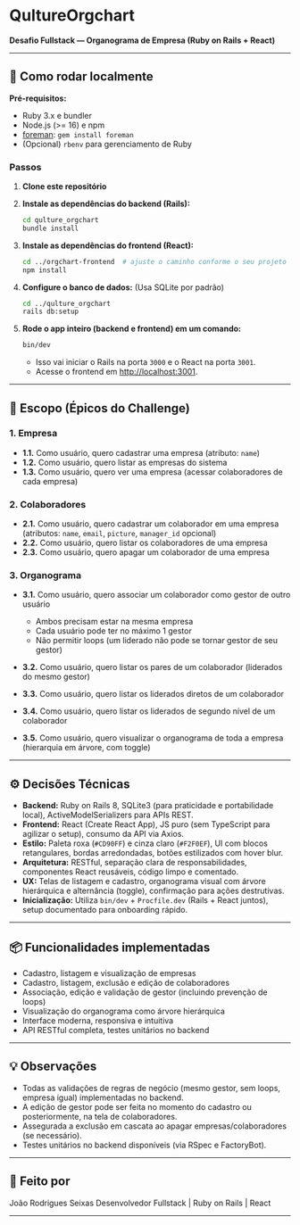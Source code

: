 # QultureOrgchart

**Desafio Fullstack — Organograma de Empresa (Ruby on Rails + React)**

---

## 🚀 Como rodar localmente

**Pré-requisitos:**

* Ruby 3.x e bundler
* Node.js (>= 16) e npm
* [foreman](https://github.com/ddollar/foreman):
  `gem install foreman`
* (Opcional) `rbenv` para gerenciamento de Ruby

### Passos

1. **Clone este repositório**

2. **Instale as dependências do backend (Rails):**

   ```bash
   cd qulture_orgchart
   bundle install
   ```

3. **Instale as dependências do frontend (React):**

   ```bash
   cd ../orgchart-frontend  # ajuste o caminho conforme o seu projeto
   npm install
   ```

4. **Configure o banco de dados:**
   (Usa SQLite por padrão)

   ```bash
   cd ../qulture_orgchart
   rails db:setup
   ```

5. **Rode o app inteiro (backend e frontend) em um comando:**

   ```bash
   bin/dev
   ```

   * Isso vai iniciar o Rails na porta `3000` e o React na porta `3001`.
   * Acesse o frontend em [http://localhost:3001](http://localhost:3001).

---

## 📝 Escopo (Épicos do Challenge)

### 1. Empresa

* **1.1.** Como usuário, quero cadastrar uma empresa (atributo: `name`)
* **1.2.** Como usuário, quero listar as empresas do sistema
* **1.3.** Como usuário, quero ver uma empresa (acessar colaboradores de cada empresa)

### 2. Colaboradores

* **2.1.** Como usuário, quero cadastrar um colaborador em uma empresa (atributos: `name`, `email`, `picture`, `manager_id` opcional)
* **2.2.** Como usuário, quero listar os colaboradores de uma empresa
* **2.3.** Como usuário, quero apagar um colaborador de uma empresa

### 3. Organograma

* **3.1.** Como usuário, quero associar um colaborador como gestor de outro usuário

  * Ambos precisam estar na mesma empresa
  * Cada usuário pode ter no máximo 1 gestor
  * Não permitir loops (um liderado não pode se tornar gestor de seu gestor)
* **3.2.** Como usuário, quero listar os pares de um colaborador (liderados do mesmo gestor)
* **3.3.** Como usuário, quero listar os liderados diretos de um colaborador
* **3.4.** Como usuário, quero listar os liderados de segundo nível de um colaborador
* **3.5.** Como usuário, quero visualizar o organograma de toda a empresa (hierarquia em árvore, com toggle)

---

## ⚙️ Decisões Técnicas

* **Backend:** Ruby on Rails 8, SQLite3 (para praticidade e portabilidade local), ActiveModelSerializers para APIs REST.
* **Frontend:** React (Create React App), JS puro (sem TypeScript para agilizar o setup), consumo da API via Axios.
* **Estilo:** Paleta roxa (`#CD90FF`) e cinza claro (`#F2F0EF`), UI com blocos retangulares, bordas arredondadas, botões estilizados com hover blur.
* **Arquitetura:** RESTful, separação clara de responsabilidades, componentes React reusáveis, código limpo e comentado.
* **UX:** Telas de listagem e cadastro, organograma visual com árvore hierárquica e alternância (toggle), confirmação para ações destrutivas.
* **Inicialização:** Utiliza `bin/dev` + `Procfile.dev` (Rails + React juntos), setup documentado para onboarding rápido.

---

## 📦 Funcionalidades implementadas

* Cadastro, listagem e visualização de empresas
* Cadastro, listagem, exclusão e edição de colaboradores
* Associação, edição e validação de gestor (incluindo prevenção de loops)
* Visualização do organograma como árvore hierárquica
* Interface moderna, responsiva e intuitiva
* API RESTful completa, testes unitários no backend

---

## 💡 Observações

* Todas as validações de regras de negócio (mesmo gestor, sem loops, empresa igual) implementadas no backend.
* A edição de gestor pode ser feita no momento do cadastro ou posteriormente, na tela de colaboradores.
* Assegurada a exclusão em cascata ao apagar empresas/colaboradores (se necessário).
* Testes unitários no backend disponíveis (via RSpec e FactoryBot).

---

## 👤 Feito por

João Rodrigues Seixas
Desenvolvedor Fullstack | Ruby on Rails | React

---